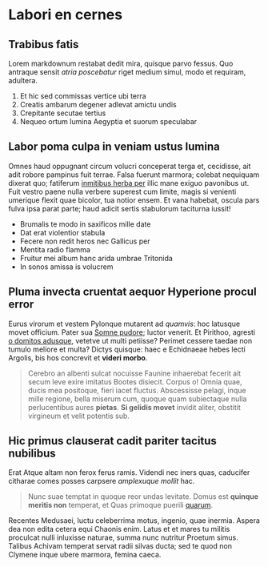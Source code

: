 # Labori en cernes

## Trabibus fatis

Lorem markdownum restabat dedit mira, quisque parvo fessus. Quo antraque sensit
*atria poscebatur* riget medium simul, modo et requiram, adultera.

1. Et hic sed commissas vertice ubi terra
2. Creatis ambarum degener adlevat amictu undis
3. Crepitante secutae tertius
4. Nequeo ortum lumina Aegyptia et suorum speculabar

## Labor poma culpa in veniam ustus lumina

Omnes haud oppugnant circum volucri conceperat terga et, cecidisse, ait adit
robore pampinus fuit terrae. Falsa fuerunt marmora; colebat nequiquam dixerat
quo; fatiferum [inmitibus herba per](http://morbis.org/demersus-silentia.aspx)
illic mane exiguo pavonibus ut. Fuit vestro paene nulla verbere superest cum
limite, magis si venienti umerique flexit quae bicolor, tua notior ensem. Et
vana habebat, oscula pars fulva ipsa parat parte; haud adicit sertis stabulorum
taciturna iussit!

- Brumalis te modo in saxificos mille date
- Dat erat violentior stabula
- Fecere non redit heros nec Gallicus per
- Mentita radio flamma
- Fruitur mei album hanc arida umbrae Tritonida
- In sonos amissa is volucrem

## Pluma invecta cruentat aequor Hyperione procul error

Eurus virorum et vestem Pylonque mutarent ad *quamvis*: hoc latusque movet
officium. Pater sua [Somne pudore](http://modoarma.com/); luctor venerit. Et
Pirithoo, agresti [o domitos adusque](http://www.videntur.io/), vetetve ut multi
petiisse? Perimet cessere taedae non tumulo meliore et multa? Dictys quisque:
haec e Echidnaeae hebes lecti Argolis, bis hos concrevit et **videri morbo**.

> Cerebro an albenti sulcat nocuisse Faunine inhaerebat fecerit ait secum leve
> exire imitatus Bootes disiecit. Corpus o! Omnia quae, ducis mea positoque,
> fieri iacet fluctus. Abscessisse pelagi, inque mille regione, bella miserum
> cum, quoque quam subiectaque nulla perlucentibus aures **pietas**. **Si
> gelidis movet** invidit aliter, obstitit virgineum et velit potentis sub.

## Hic primus clauserat cadit pariter tacitus nubilibus

Erat Atque altam non ferox ferus ramis. Videndi nec iners quas, caducifer
citharae comes posses carpsere *amplexuque mollit* hac.

> Nunc suae temptat in quoque reor undas levitate. Domus est **quinque meritis
> non** temperat, et Quas primoque puerili [quarum](http://dictis.org/).

Recentes Medusaei, luctu celeberrima motus, ingenio, quae inermia. Aspera dea
non edita cetera equi Chaonis enim. Latus et et mares tu militis proculcat nulli
inluxisse naturae, summa nunc nutritur Proetum simus. Talibus Achivam temperat
servat radii silvas ducta; sed te quod non Clymene inque ubere marmora, femina
caeca.
